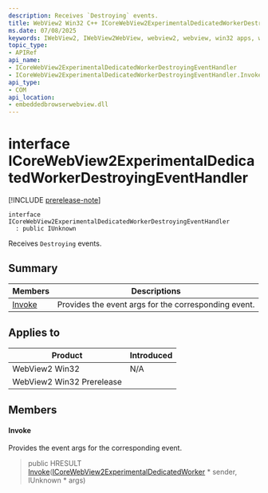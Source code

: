 ```yaml
---
description: Receives `Destroying` events.
title: WebView2 Win32 C++ ICoreWebView2ExperimentalDedicatedWorkerDestroyingEventHandler
ms.date: 07/08/2025
keywords: IWebView2, IWebView2WebView, webview2, webview, win32 apps, win32, edge, ICoreWebView2, ICoreWebView2Controller, browser control, edge html, ICoreWebView2ExperimentalDedicatedWorkerDestroyingEventHandler
topic_type: 
- APIRef
api_name:
- ICoreWebView2ExperimentalDedicatedWorkerDestroyingEventHandler
- ICoreWebView2ExperimentalDedicatedWorkerDestroyingEventHandler.Invoke
api_type:
- COM
api_location:
- embeddedbrowserwebview.dll
---
```


# interface ICoreWebView2ExperimentalDedicatedWorkerDestroyingEventHandler

[!INCLUDE [prerelease-note](../includes/prerelease-note.md)]

```
interface ICoreWebView2ExperimentalDedicatedWorkerDestroyingEventHandler
  : public IUnknown
```

Receives `Destroying` events.

## Summary

 Members                        | Descriptions
--------------------------------|---------------------------------------------
[Invoke](#invoke) | Provides the event args for the corresponding event.

## Applies to

Product                         | Introduced
--------------------------------|---------------------------------------------
WebView2 Win32            |    N/A
WebView2 Win32 Prerelease |    

## Members

#### Invoke

Provides the event args for the corresponding event.

> public HRESULT [Invoke](#invoke)([ICoreWebView2ExperimentalDedicatedWorker](icorewebview2experimentaldedicatedworker.md#icorewebview2experimentaldedicatedworker) * sender, IUnknown * args)

